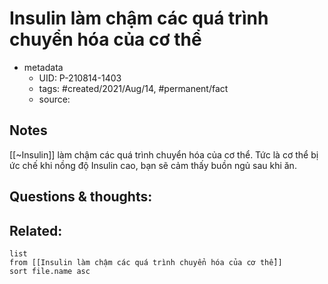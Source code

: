 # Insulin làm chậm các quá trình chuyển hóa của cơ thể

- metadata
	- UID: P-210814-1403
	- tags: #created/2021/Aug/14, #permanent/fact 
	- source: 

## Notes
[[~Insulin]] làm chậm các quá trình chuyển hóa của cơ thể. Tức là cơ thể bị ức chế khi nồng độ Insulin cao, bạn sẽ cảm thấy buồn ngủ sau khi ăn.

## Questions & thoughts:

## Related:
```dataview
list
from [[Insulin làm chậm các quá trình chuyển hóa của cơ thể]]
sort file.name asc
```
